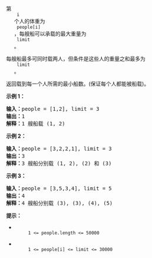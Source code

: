 <html>
 <body>
  <p>
   第
   <code>
    i
   </code>
   个人的体重为
   <code>
    people[i]
   </code>
   ，每艘船可以承载的最大重量为
   <code>
    limit
   </code>
   。
  </p>
  <p>
   每艘船最多可同时载两人，但条件是这些人的重量之和最多为
   <code>
    limit
   </code>
   。
  </p>
  <p>
   返回载到每一个人所需的最小船数。(保证每个人都能被船载)。
  </p>
  <p>
  </p>
  <p>
   <strong>
    示例 1：
   </strong>
  </p>
  <pre><strong>输入：</strong>people = [1,2], limit = 3
<strong>输出：</strong>1
<strong>解释：</strong>1 艘船载 (1, 2)
</pre>
  <p>
   <strong>
    示例 2：
   </strong>
  </p>
  <pre><strong>输入：</strong>people = [3,2,2,1], limit = 3
<strong>输出：</strong>3
<strong>解释：</strong>3 艘船分别载 (1, 2), (2) 和 (3)
</pre>
  <p>
   <strong>
    示例 3：
   </strong>
  </p>
  <pre><strong>输入：</strong>people = [3,5,3,4], limit = 5
<strong>输出：</strong>4
<strong>解释：</strong>4 艘船分别载 (3), (3), (4), (5)</pre>
  <p>
   <strong>
    提示：
   </strong>
  </p>
  <ul>
   <li>
    <code>
     1 &lt;= people.length &lt;= 50000
    </code>
   </li>
   <li>
    <code>
     1 &lt;= people[i] &lt;= limit &lt;= 30000
    </code>
   </li>
  </ul>
 </body>
</html>